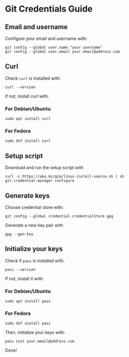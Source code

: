 # Git Credentials Guide

## Email and username
Configure your email and username with:
```
git config --global user.name "your username"
git config --global user.email your.email@address.com
```

## Curl
Check `curl` is installed with:
```
curl --version
```
If not, install curl with:

### For Debian/Ubuntu
```
sudo apt install curl
```

### For Fedora
```
sudo dnf install curl
```


## Setup script
Download and run the setup script with
```
curl -L https://aka.ms/gcm/linux-install-source.sh | sh
git-credential-manager configure
```

## Generate keys
Choose credential store with:
```
git config --global credential.credentialStore gpg
```

Generate a new key pair with
```
gpg --gen-key
```

## Initialize your keys
Check if `pass` is installed with:
```
pass --version
```
If not, install it with:

### For Debian/Ubuntu
```
sudo apt install pass
```
### For Fedora
```
sudo dnf install pass
```

Then, initialize your keys with:
```
pass init your.email@address.com
```

Done!






